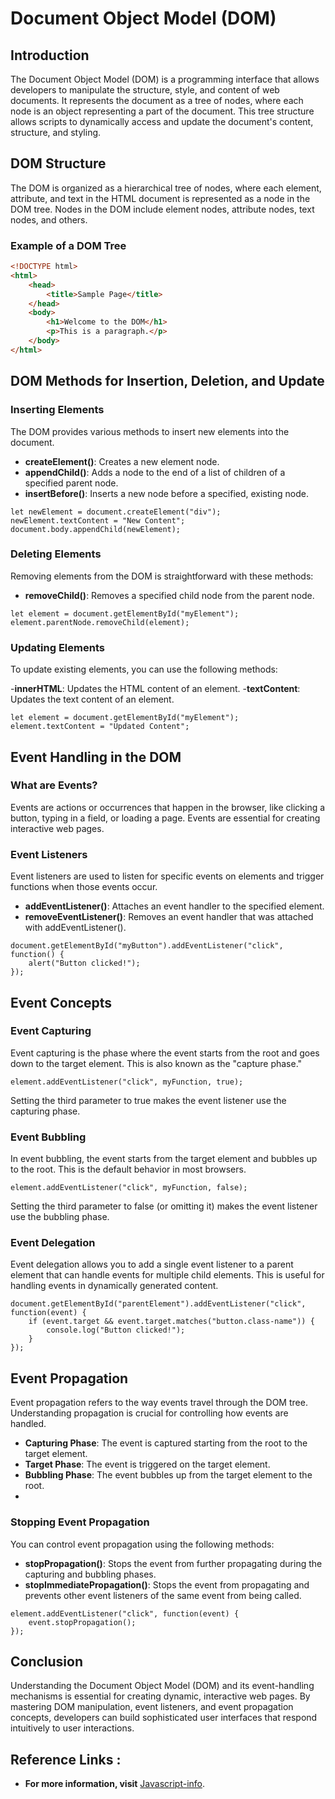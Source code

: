 # Document Object Model (DOM)

## Introduction
The Document Object Model (DOM) is a programming interface that allows developers to manipulate the structure, style, and content of web documents. It represents the document as a tree of nodes, where each node is an object representing a part of the document. This tree structure allows scripts to dynamically access and update the document's content, structure, and styling.

## DOM Structure
The DOM is organized as a hierarchical tree of nodes, where each element, attribute, and text in the HTML document is represented as a node in the DOM tree. Nodes in the DOM include element nodes, attribute nodes, text nodes, and others.

### Example of a DOM Tree

```html
<!DOCTYPE html>
<html>
    <head>
        <title>Sample Page</title>
    </head>
    <body>
        <h1>Welcome to the DOM</h1>
        <p>This is a paragraph.</p>
    </body>
</html>
```

## DOM Methods for Insertion, Deletion, and Update

### Inserting Elements
The DOM provides various methods to insert new elements into the document.

- **createElement()**: Creates a new element node.
- **appendChild()**: Adds a node to the end of a list of children of a specified parent node.
- **insertBefore()**: Inserts a new node before a specified, existing node.
```
let newElement = document.createElement("div");
newElement.textContent = "New Content";
document.body.appendChild(newElement);
```
### Deleting Elements
Removing elements from the DOM is straightforward with these methods:

- **removeChild()**: Removes a specified child node from the parent node.
```
let element = document.getElementById("myElement");
element.parentNode.removeChild(element);
```

### Updating Elements
To update existing elements, you can use the following methods:

-**innerHTML**: Updates the HTML content of an element.
-**textContent**: Updates the text content of an element.
```
let element = document.getElementById("myElement");
element.textContent = "Updated Content";
```

## Event Handling in the DOM

### What are Events?
Events are actions or occurrences that happen in the browser, like clicking a button, typing in a field, or loading a page. Events are essential for creating interactive web pages.

### Event Listeners
Event listeners are used to listen for specific events on elements and trigger functions when those events occur.

- **addEventListener()**: Attaches an event handler to the specified element.
- **removeEventListener()**: Removes an event handler that was attached with addEventListener().

```
document.getElementById("myButton").addEventListener("click", function() {
    alert("Button clicked!");
});
```

## Event Concepts

### Event Capturing
Event capturing is the phase where the event starts from the root and goes down to the target element. This is also known as the "capture phase."

```
element.addEventListener("click", myFunction, true);
```

Setting the third parameter to true makes the event listener use the capturing phase.


### Event Bubbling
In event bubbling, the event starts from the target element and bubbles up to the root. This is the default behavior in most browsers.

```
element.addEventListener("click", myFunction, false);
```

Setting the third parameter to false (or omitting it) makes the event listener use the bubbling phase.

### Event Delegation
Event delegation allows you to add a single event listener to a parent element that can handle events for multiple child elements. This is useful for handling events in dynamically generated content.

```
document.getElementById("parentElement").addEventListener("click", function(event) {
    if (event.target && event.target.matches("button.class-name")) {
        console.log("Button clicked!");
    }
});
```

## Event Propagation
Event propagation refers to the way events travel through the DOM tree. Understanding propagation is crucial for controlling how events are handled.

- **Capturing Phase**: The event is captured starting from the root to the target element.
- **Target Phase**: The event is triggered on the target element.
- **Bubbling Phase**: The event bubbles up from the target element to the root.
- 
### Stopping Event Propagation
You can control event propagation using the following methods:

- **stopPropagation()**: Stops the event from further propagating during the capturing and bubbling phases.
- **stopImmediatePropagation()**: Stops the event from propagating and prevents other event listeners of the same event from being called.

```
element.addEventListener("click", function(event) {
    event.stopPropagation();
});
```

## Conclusion
Understanding the Document Object Model (DOM) and its event-handling mechanisms is essential for creating dynamic, interactive web pages. By mastering DOM manipulation, event listeners, and event propagation concepts, developers can build sophisticated user interfaces that respond intuitively to user interactions.

## Reference Links :
 - **For more information, visit** [Javascript-info](https://javascript.info/introduction-browser-events).
